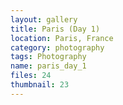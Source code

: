 ```yaml
---
layout: gallery
title: Paris (Day 1)
location: Paris, France
category: photography
tags: Photography
name: paris_day_1
files: 24
thumbnail: 23
---
```

